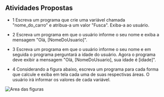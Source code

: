 ## Atividades Propostas

- 1
 Escreva um programa que crie uma variável chamada "nome_do_carro" e atribua-a um valor "Fusca". Exiba-a ao usuário.

- 2
Escreva um programa em que o usuário informe o seu nome e exiba a mensagem "Olá, [NomeDoUsuario]".

- 3
Escreva um programa em que o usuário informe o seu nome e em seguida o programa perguntará a idade do usuário. Agora o programa deve exibir a mensagem "Olá, [NomeDoUsuario], sua idade é [idade]".

- 4
Considerando a figura abaixo, escreva um programa para cada forma que calcule e exiba em tela cada uma de suas respectivas áreas. O usuário irá informar os valores de cada variável.

![Area das figuras](https://lh4.googleusercontent.com/Glf5_qnYx6-wvgV1Js_CHzJIb5Q5RPsAE78mw2q5sI95HNe3XJJMv6wRtmmdawxPS7-aaNm1Sb27F2gLNtfiDm2YlzwIpSjM0nY9xiu2zIvLO0i6F-Nc16ghHeSh8fGF9w=w321)

